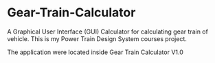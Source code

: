 # Gear-Train-Calculator
A Graphical User Interface (GUI) Calculator for calculating gear train of vehicle. This is my Power Train Design System courses project.

The application were located inside Gear Train Calculator V1.0

